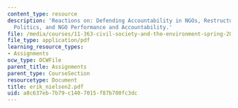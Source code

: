 ```yaml
---
content_type: resource
description: 'Reactions on: Defending Accountability in NGOs, Restructuring World
  Politics, and NGO Performance and Accountability.'
file: /media/courses/11-363-civil-society-and-the-environment-spring-2005/a8c637eb7b79c1407015f87b700fc3dc_erik_nielsen2.pdf
file_type: application/pdf
learning_resource_types:
- Assignments
ocw_type: OCWFile
parent_title: Assignments
parent_type: CourseSection
resourcetype: Document
title: erik_nielsen2.pdf
uid: a8c637eb-7b79-c140-7015-f87b700fc3dc
---
```

